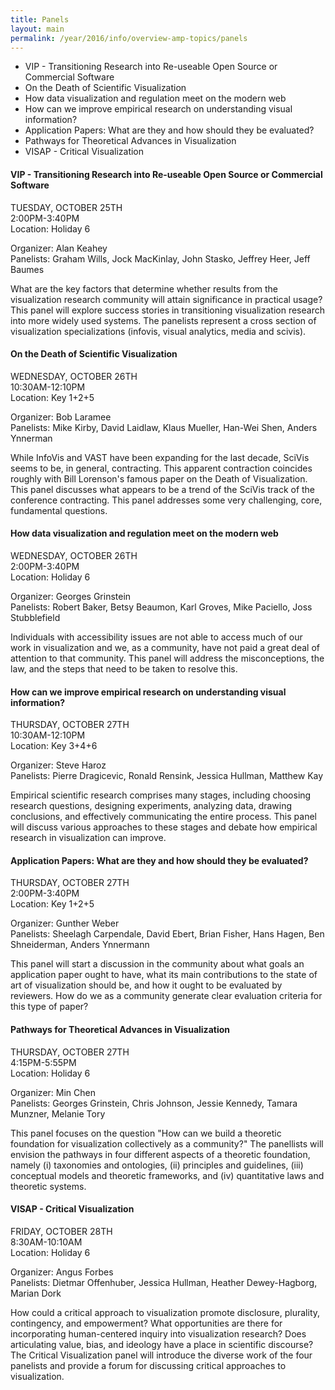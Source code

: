 ```yaml
---
title: Panels
layout: main
permalink: /year/2016/info/overview-amp-topics/panels
---
```


* VIP - Transitioning Research into Re-useable Open Source or Commercial Software
* On the Death of Scientific Visualization 
* How data visualization and regulation meet on the modern web
* How can we improve empirical research on understanding visual information?
* Application Papers: What are they and how should they be evaluated?
* Pathways for Theoretical Advances in Visualization
* VISAP - Critical Visualization

#### VIP - Transitioning Research into Re-useable Open Source or Commercial Software

TUESDAY, OCTOBER 25TH  
2:00PM-3:40PM  
Location: Holiday 6

Organizer: Alan Keahey  
Panelists: Graham Wills, Jock MacKinlay, John Stasko, Jeffrey Heer, Jeff Baumes

What are the key factors that determine whether results from the visualization research community will attain significance in practical usage? This panel will explore success stories in transitioning visualization research into more widely used systems.  The panelists represent a cross section of visualization specializations (infovis, visual analytics, media and scivis).

#### On the Death of Scientific Visualization 

WEDNESDAY, OCTOBER 26TH  
10:30AM-12:10PM  
Location: Key 1+2+5

Organizer: Bob Laramee  
Panelists: Mike Kirby, David Laidlaw, Klaus Mueller, Han-Wei Shen, Anders Ynnerman

While InfoVis and VAST have been expanding for the last decade, SciVis seems to be, in general, contracting. This apparent contraction coincides roughly with Bill Lorenson's famous paper on the Death of Visualization. This panel discusses what appears to be a trend of the SciVis track of the conference contracting. This panel addresses some very challenging, core, fundamental questions.

#### How data visualization and regulation meet on the modern web

WEDNESDAY, OCTOBER 26TH  
2:00PM-3:40PM  
Location: Holiday 6

Organizer: Georges Grinstein  
Panelists: Robert Baker, Betsy Beaumon, Karl Groves, Mike Paciello, Joss Stubblefield

Individuals with accessibility issues are not able to access much of our work in visualization and we, as a community, have not paid a great deal of attention to that community. This panel will address the misconceptions, the law, and the steps that need to be taken to resolve this.

#### How can we improve empirical research on understanding visual information?

THURSDAY, OCTOBER 27TH  
10:30AM-12:10PM  
Location: Key 3+4+6

Organizer: Steve Haroz  
Panelists: Pierre Dragicevic, Ronald Rensink, Jessica Hullman, Matthew Kay

Empirical scientific research comprises many stages, including choosing research questions, designing experiments, analyzing data, drawing conclusions, and effectively communicating the entire process. This panel will discuss various approaches to these stages and debate how empirical research in visualization can improve.

#### Application Papers: What are they and how should they be evaluated?

THURSDAY, OCTOBER 27TH  
2:00PM-3:40PM  
Location: Key 1+2+5

Organizer: Gunther Weber  
Panelists: Sheelagh Carpendale, David Ebert, Brian Fisher, Hans Hagen, Ben Shneiderman, Anders Ynnermann

This panel will start a discussion in the community about what goals an application paper ought to have, what its main contributions to the state of art of visualization should be, and how it ought to be evaluated by reviewers. How do we as a community generate clear evaluation criteria for this type of paper?

#### Pathways for Theoretical Advances in Visualization

THURSDAY, OCTOBER 27TH  
4:15PM-5:55PM  
Location: Holiday 6

Organizer: Min Chen  
Panelists: Georges Grinstein, Chris Johnson, Jessie Kennedy, Tamara Munzner, Melanie Tory

This panel focuses on the question "How can we build a theoretic foundation for visualization collectively as a community?" The panellists will envision the pathways in four different aspects of a theoretic foundation, namely (i) taxonomies and ontologies, (ii) principles and guidelines, (iii) conceptual models and theoretic frameworks, and (iv) quantitative laws and theoretic systems.

#### VISAP - Critical Visualization

FRIDAY, OCTOBER 28TH  
8:30AM-10:10AM  
Location: Holiday 6

Organizer: Angus Forbes  
Panelists: Dietmar Offenhuber, Jessica Hullman, Heather Dewey-Hagborg, Marian Dork

How could a critical approach to visualization promote disclosure,
plurality, contingency, and empowerment? What opportunities are there
for incorporating human-centered inquiry into visualization research?
Does articulating value, bias, and ideology have a place in scientific
discourse? The Critical Visualization panel will introduce the diverse
work of the four panelists and provide a forum for discussing critical
approaches to visualization.

